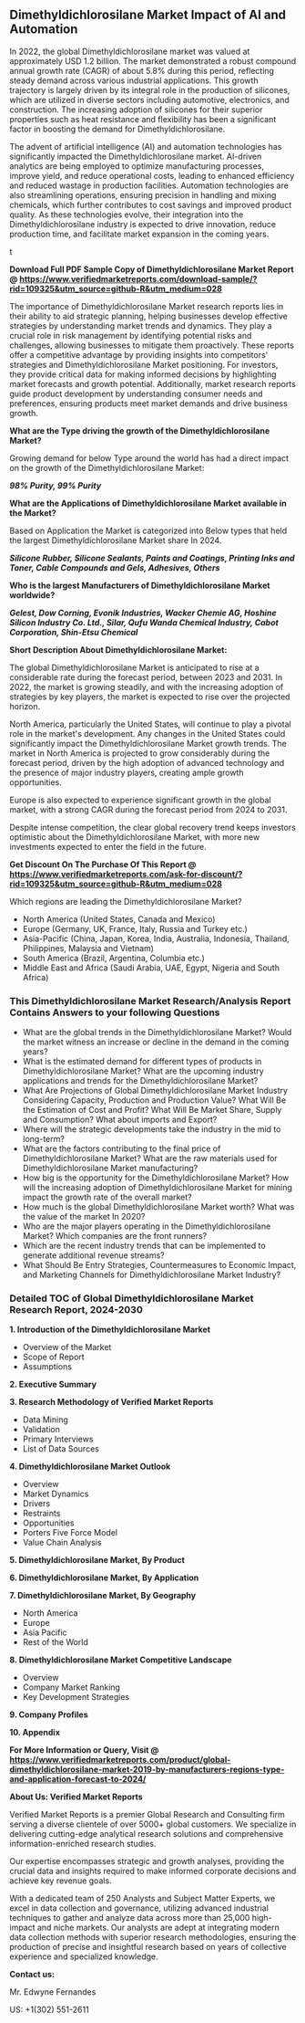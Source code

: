 <h2>Dimethyldichlorosilane Market Impact of AI and Automation</h2><p>In 2022, the global Dimethyldichlorosilane market was valued at approximately USD 1.2 billion. The market demonstrated a robust compound annual growth rate (CAGR) of about 5.8% during this period, reflecting steady demand across various industrial applications. This growth trajectory is largely driven by its integral role in the production of silicones, which are utilized in diverse sectors including automotive, electronics, and construction. The increasing adoption of silicones for their superior properties such as heat resistance and flexibility has been a significant factor in boosting the demand for Dimethyldichlorosilane.</p><p>The advent of artificial intelligence (AI) and automation technologies has significantly impacted the Dimethyldichlorosilane market. AI-driven analytics are being employed to optimize manufacturing processes, improve yield, and reduce operational costs, leading to enhanced efficiency and reduced wastage in production facilities. Automation technologies are also streamlining operations, ensuring precision in handling and mixing chemicals, which further contributes to cost savings and improved product quality. As these technologies evolve, their integration into the Dimethyldichlorosilane industry is expected to drive innovation, reduce production time, and facilitate market expansion in the coming years.</p>t</p><p id="" class=""><strong>Download Full PDF Sample Copy of Dimethyldichlorosilane Market Report @ <a href="https://www.verifiedmarketreports.com/download-sample/?rid=109325&utm_source=github-R&utm_medium=028" target="_blank">https://www.verifiedmarketreports.com/download-sample/?rid=109325&utm_source=github-R&utm_medium=028</a></strong></p><p>The importance of&nbsp;Dimethyldichlorosilane Market research reports lies in their ability to aid strategic planning, helping businesses develop effective strategies by understanding market trends and dynamics. They play a crucial role in risk management by identifying potential risks and challenges, allowing businesses to mitigate them proactively. These reports offer a competitive advantage by providing insights into competitors' strategies and Dimethyldichlorosilane Market positioning. For investors, they provide critical data for making informed decisions by highlighting market forecasts and growth potential. Additionally, market research reports guide product development by understanding consumer needs and preferences, ensuring products meet market demands and drive business growth.</p><p><strong>What are the&nbsp;Type driving the growth of the Dimethyldichlorosilane Market?</strong></p><p id="" class="">Growing demand for below Type around the world has had a direct impact on the growth of the Dimethyldichlorosilane Market:</p><em><strong>98% Purity, 99% Purity</strong></em></p><strong>What are the&nbsp;Applications&nbsp;of Dimethyldichlorosilane Market available in the Market?</strong></p><p id="" class="">Based on Application the Market is categorized into Below types that held the largest Dimethyldichlorosilane Market share In 2024.</p><em><strong>Silicone Rubber, Silicone Sealants, Paints and Coatings, Printing Inks and Toner, Cable Compounds and Gels, Adhesives, Others</strong></em></p><strong>Who is the largest Manufacturers of Dimethyldichlorosilane Market worldwide?</strong></p><p><em><strong>Gelest, Dow Corning, Evonik Industries, Wacker Chemie AG, Hoshine Silicon Industry Co. Ltd., Silar, Qufu Wanda Chemical Industry, Cabot Corporation, Shin-Etsu Chemical</strong></em></p><p id="" class=""><strong>Short Description About Dimethyldichlorosilane Market:</strong></p><p>The global Dimethyldichlorosilane Market is anticipated to rise at a considerable rate during the forecast period, between 2023 and 2031. In 2022, the market is growing steadily, and with the increasing adoption of strategies by key players, the market is expected to rise over the projected horizon.</p><p>North America, particularly the United States, will continue to play a pivotal role in the market's development. Any changes in the United States could significantly impact the Dimethyldichlorosilane Market growth trends. The market in North America is projected to grow considerably during the forecast period, driven by the high adoption of advanced technology and the presence of major industry players, creating ample growth opportunities.</p><p>Europe is also expected to experience significant growth in the global market, with a strong CAGR during the forecast period from 2024 to 2031.</p><p>Despite intense competition, the clear global recovery trend keeps investors optimistic about the Dimethyldichlorosilane Market, with more new investments expected to enter the field in the future.</p><p id="" class=""><strong>Get Discount On The Purchase Of This Report @ <a href="https://www.verifiedmarketreports.com/ask-for-discount/?rid=109325&utm_source=github-R&utm_medium=028" target="_blank">https://www.verifiedmarketreports.com/ask-for-discount/?rid=109325&utm_source=github-R&utm_medium=028</a></strong></p>Which regions are leading the Dimethyldichlorosilane Market?</p><ul><li>North America (United States, Canada and Mexico)</li><li>Europe (Germany, UK, France, Italy, Russia and Turkey etc.)</li><li>Asia-Pacific (China, Japan, Korea, India, Australia, Indonesia, Thailand, Philippines, Malaysia and Vietnam)</li><li>South America (Brazil, Argentina, Columbia etc.)</li><li>Middle East and Africa (Saudi Arabia, UAE, Egypt, Nigeria and South Africa)</li></ul><h3 id="" class="">This Dimethyldichlorosilane Market Research/Analysis Report Contains Answers to your following Questions</h3><ul><li>What are the global trends in the Dimethyldichlorosilane Market? Would the market witness an increase or decline in the demand in the coming years?</li><li>What is the estimated demand for different types of products in Dimethyldichlorosilane Market? What are the upcoming industry applications and trends for the Dimethyldichlorosilane Market?</li><li>What Are Projections of Global Dimethyldichlorosilane Market Industry Considering Capacity, Production and Production Value? What Will Be the Estimation of Cost and Profit? What Will Be Market Share, Supply and Consumption? What about imports and Export?</li><li>Where will the strategic developments take the industry in the mid to long-term?</li><li>What are the factors contributing to the final price of Dimethyldichlorosilane Market? What are the raw materials used for Dimethyldichlorosilane Market manufacturing?</li><li>How big is the opportunity for the Dimethyldichlorosilane Market? How will the increasing adoption of Dimethyldichlorosilane Market for mining impact the growth rate of the overall market?</li><li>How much is the global Dimethyldichlorosilane Market worth? What was the value of the market In 2020?</li><li>Who are the major players operating in the Dimethyldichlorosilane Market? Which companies are the front runners?</li><li>Which are the recent industry trends that can be implemented to generate additional revenue streams?</li><li>What Should Be Entry Strategies, Countermeasures to Economic Impact, and Marketing Channels for Dimethyldichlorosilane Market Industry?</li></ul><h3 id="" class="">Detailed TOC of Global Dimethyldichlorosilane Market Research Report, 2024-2030</h3><p id="" class=""><strong>1. Introduction of the Dimethyldichlorosilane Market</strong></p><ul><li>Overview of the Market</li><li>Scope of Report</li><li>Assumptions</li></ul><p id="" class=""><strong>2. Executive Summary</strong></p><p id="" class=""><strong>3. Research Methodology of Verified Market Reports</strong></p><ul><li>Data Mining</li><li>Validation</li><li>Primary Interviews</li><li>List of Data Sources</li></ul><p id="" class=""><strong>4. Dimethyldichlorosilane Market Outlook</strong></p><ul><li>Overview</li><li>Market Dynamics</li><li>Drivers</li><li>Restraints</li><li>Opportunities</li><li>Porters Five Force Model</li><li>Value Chain Analysis</li></ul><p id="" class=""><strong>5. Dimethyldichlorosilane Market, By Product</strong></p><p id="" class=""><strong>6. Dimethyldichlorosilane Market, By Application</strong></p><p id="" class=""><strong>7. Dimethyldichlorosilane Market, By Geography</strong></p><ul><li>North America</li><li>Europe</li><li>Asia Pacific</li><li>Rest of the World</li></ul><p id="" class=""><strong>8. Dimethyldichlorosilane Market Competitive Landscape</strong></p><ul><li>Overview</li><li>Company Market Ranking</li><li>Key Development Strategies</li></ul><p id="" class=""><strong>9. Company Profiles</strong></p><p id="" class=""><strong>10. Appendix</strong></p><p id="" class=""><strong>For More Information or Query, Visit @ <a href="https://www.verifiedmarketreports.com/product/global-dimethyldichlorosilane-market-2019-by-manufacturers-regions-type-and-application-forecast-to-2024/" target="_blank">https://www.verifiedmarketreports.com/product/global-dimethyldichlorosilane-market-2019-by-manufacturers-regions-type-and-application-forecast-to-2024/</a></strong></p><p id="" class=""><strong>About Us: Verified Market Reports</strong></p><p id="" class="">Verified Market Reports is a premier Global Research and Consulting firm serving a diverse clientele of over 5000+ global customers. We specialize in delivering cutting-edge analytical research solutions and comprehensive information-enriched research studies.</p><p id="" class="">Our expertise encompasses strategic and growth analyses, providing the crucial data and insights required to make informed corporate decisions and achieve key revenue goals.</p><p id="" class="">With a dedicated team of 250 Analysts and Subject Matter Experts, we excel in data collection and governance, utilizing advanced industrial techniques to gather and analyze data across more than 25,000 high-impact and niche markets. Our analysts are adept at integrating modern data collection methods with superior research methodologies, ensuring the production of precise and insightful research based on years of collective experience and specialized knowledge.</p><p id="" class=""><strong>Contact us:</strong></p><p id="" class="">Mr. Edwyne Fernandes</p><p id="" class="">US: +1(302) 551-2611</p>